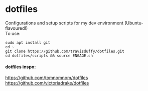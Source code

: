 # dotfiles
Configurations and setup scripts for my dev environment (Ubuntu-flavoured!)  
To use:  
  
```
sudo apt install git
cd ~
git clone https://github.com/travisduffy/dotfiles.git
cd dotfiles/scripts && source ENGAGE.sh
```

#### dotfiles inspo:  
https://github.com/tomnomnom/dotfiles  
https://github.com/victoriadrake/dotfiles  
